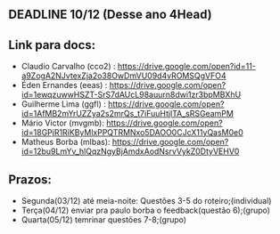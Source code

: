 ## DEADLINE 10/12 (Desse ano 4Head)

## Link para docs:
* Claudio Carvalho (cco2) : https://drive.google.com/open?id=11-a9ZogA2NJvtexZja2o38OwDmVU09d4vROMSQgVFO4
* Éden Ernandes    (eeas) : https://drive.google.com/open?id=1ewqzuwwHSZT-SrS7dAUcL98auurn8dwi1zr3bpMBXhU
* Guilherme Lima   (ggfl) : https://drive.google.com/open?id=1AfMB2mYrUZZya2s2mrQs_t7iFuuHtjlTA_sRSGeamPM
* Mário Victor     (mvgmb): https://drive.google.com/open?id=18GPjR1RiKByMlxPPQTRMNxo5DAOO0CJcX11yQasM0e0
* Matheus Borba    (mlbas): https://drive.google.com/open?id=12bu9LmYv_hlQqzNgyBjAmdxAodNsrvVykZ0DtyVEHV0

## Prazos:
* Segunda(03/12) até meia-noite: Questões 3-5 do roteiro;(individual)
* Terça(04/12) enviar pra paulo borba o feedback(questão 6);(grupo)
* Quarta(05/12) temrinar questões 7-8;(grupo)
